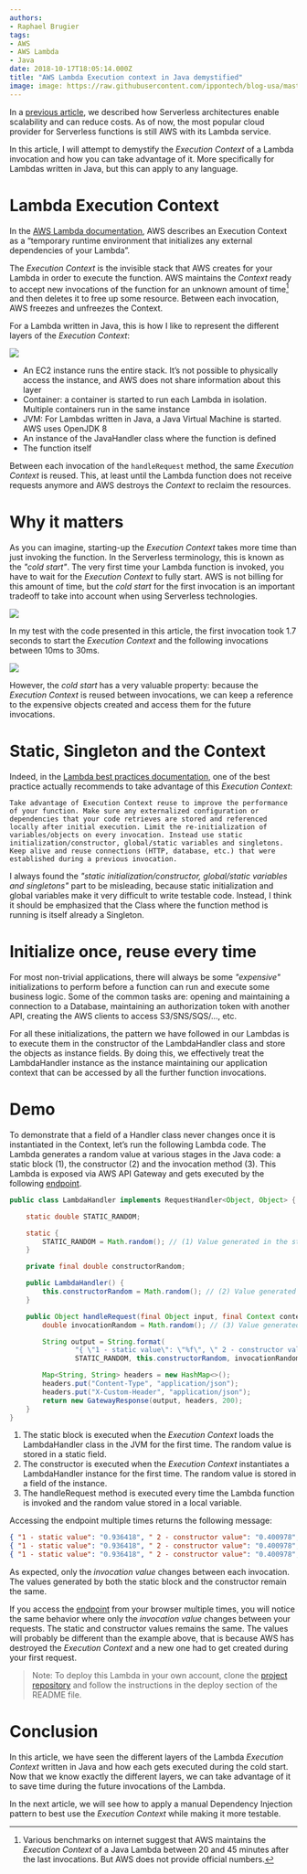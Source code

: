 ```yaml
---
authors:
- Raphael Brugier
tags:
- AWS
- AWS Lambda
- Java
date: 2018-10-17T18:05:14.000Z
title: "AWS Lambda Execution context in Java demystified"
image: image: https://raw.githubusercontent.com/ippontech/blog-usa/master/images/2017/12/te-le-chargement.png
---
```



In a [previous article](https://blog.ippon.tech/serverless-architectures/), we described how Serverless architectures enable scalability and can reduce costs. As of now, the most popular cloud provider for Serverless functions is still AWS with its Lambda service.

In this article, I will attempt to demystify the _Execution Context_ of a Lambda invocation and how you can take advantage of it. More specifically for Lambdas written in Java, but this can apply to any language.

# Lambda Execution Context

In the [AWS Lambda documentation](https://docs.aws.amazon.com/lambda/latest/dg/running-lambda-code.html), AWS describes an Execution Context as a “temporary runtime environment that initializes any external dependencies of your Lambda”.

The _Execution Context_ is the invisible stack that AWS creates for your Lambda in order to execute the function. AWS maintains the _Context_ ready to accept new invocations of the function for an unknown amount of time[^1] and then deletes it to free up some resource. Between each invocation, AWS freezes and unfreezes the Context.

For a Lambda written in Java, this is how I like to represent the different layers of the _Execution Context_:

![](https://raw.githubusercontent.com/ippontech/blog-usa/master/images/2018/10/lambda-java-execution-context.png)

- An EC2 instance runs the entire stack. It’s not possible to physically access the instance, and AWS does not share information about this layer
- Container: a container is started to run each Lambda in isolation. Multiple containers run in the same instance
- JVM: For Lambdas written in Java, a Java Virtual Machine is started. AWS uses OpenJDK 8
- An instance of the JavaHandler class where the function is defined
- The function itself

Between each invocation of the `handleRequest` method, the same _Execution Context_ is reused. This, at least until the Lambda function does not receive requests anymore and AWS destroys the _Context_ to reclaim the resources.


# Why it matters
As you can imagine, starting-up the _Execution Context_ takes more time than just invoking the function. 
In the Serverless terminology, this is known as the _"cold start"_. The very first time your Lambda function is invoked, you have to wait for the _Execution Context_ to fully start. 
AWS is not billing for this amount of time, but the _cold start_ for the first invocation is an important tradeoff to take into account when using Serverless technologies.

![](https://raw.githubusercontent.com/ippontech/blog-usa/master/images/2018/10/lambda-java-cold-start-invocations.png)

In my test with the code presented in this article, the first invocation took 1.7 seconds to start the _Execution Context_ and the following invocations between 10ms to 30ms.

![](https://raw.githubusercontent.com/ippontech/blog-usa/master/images/2018/10/lambda-cold-start-xtray-metrics.png)

However, the _cold start_ has a very valuable property: because the _Execution Context_ is reused between invocations, we can keep a reference to the expensive objects created and access them for the future invocations.


# Static, Singleton and the Context
Indeed, in the [Lambda best practices documentation](https://docs.aws.amazon.com/lambda/latest/dg/best-practices.html), one of the best practice actually recommends to take advantage of this _Execution Context_:

>
    Take advantage of Execution Context reuse to improve the performance of your function. Make sure any externalized configuration or dependencies that your code retrieves are stored and referenced locally after initial execution. Limit the re-initialization of variables/objects on every invocation. Instead use static initialization/constructor, global/static variables and singletons. Keep alive and reuse connections (HTTP, database, etc.) that were established during a previous invocation.

I always found the _"static initialization/constructor, global/static variables and singletons"_ part to be misleading, because static initialization and global variables make it very difficult to write testable code. Instead, I think it should be emphasized that the Class where the function method is running is itself already a Singleton.

# Initialize once, reuse every time
For most non-trivial applications, there will always be some _"expensive"_ initializations to perform before a function can run and execute some business logic. 
Some of the common tasks are: opening and maintaining a connection to a Database, maintaining an authorization token with another API, creating the AWS clients to access S3/SNS/SQS/..., etc.

For all these initializations, the pattern we have followed in our Lambdas is to execute them in the constructor of the LambdaHandler class and store the objects as instance fields. 
By doing this, we effectively treat the LambdaHandler instance as the instance maintaining our application context that can be accessed by all the further function invocations.


# Demo
To demonstrate that a field of a Handler class never changes once it is instantiated in the Context, let’s run the following Lambda code. The Lambda generates a random value at various stages in the Java code: a static block (1), the constructor (2) and the invocation method (3).
This Lambda is exposed via AWS API Gateway and gets executed by the following [endpoint](https://jz2ckwdte0.execute-api.us-east-1.amazonaws.com/Prod/execute/).

```java
public class LambdaHandler implements RequestHandler<Object, Object> {

    static double STATIC_RANDOM;

    static {
        STATIC_RANDOM = Math.random(); // (1) Value generated in the static block
    }

    private final double constructorRandom;

    public LambdaHandler() {
        this.constructorRandom = Math.random(); // (2) Value generated in the LambdaHandler constructor
    }

    public Object handleRequest(final Object input, final Context context) {
        double invocationRandom = Math.random(); // (3) Value generated in the LambdaHandler method for each invocation

        String output = String.format(
                "{ \"1 - static value\": \"%f\", \" 2 - constructor value\": \"%f\", \"3 - invocation value\": \"%f\"}",
                STATIC_RANDOM, this.constructorRandom, invocationRandom);

        Map<String, String> headers = new HashMap<>();
        headers.put("Content-Type", "application/json");
        headers.put("X-Custom-Header", "application/json");
        return new GatewayResponse(output, headers, 200);
    }
}

```


1. The static block is executed when the _Execution Context_ loads the LambdaHandler class in the JVM for the first time. The random value is stored in a static field.
2. The constructor is executed when the _Execution Context_ instantiates a LambdaHandler instance for the first time. The random value is stored in a field of the instance.
3. The handleRequest method is executed every time the Lambda function is invoked and the random value stored in a local variable.


Accessing the endpoint multiple times returns the following message:
```json
{ "1 - static value": "0.936418", " 2 - constructor value": "0.400978", "3 - invocation value": "0.362746"}
{ "1 - static value": "0.936418", " 2 - constructor value": "0.400978", "3 - invocation value": "0.969463"}
{ "1 - static value": "0.936418", " 2 - constructor value": "0.400978", "3 - invocation value": "0.0.723602"}
```

As expected, only the _invocation value_ changes between each invocation. The values generated by both the static block and the constructor remain the same.

If you access the [endpoint](https://jz2ckwdte0.execute-api.us-east-1.amazonaws.com/Prod/execute/) from your browser multiple times, you will notice the same behavior where only the _invocation value_ changes between your requests. The static and constructor values remains the same. The values will probably be different than the example above, that is because AWS has destroyed the _Execution Context_ and a new one had to get created during your first request.

>Note: To deploy this Lambda in your own account, clone the [project repository](https://github.com/raphaelbrugier/aws-lambda-java-exec-context) and follow the instructions in the deploy section of the README file.


# Conclusion
In this article, we have seen the different layers of the Lambda _Execution Context_ written in Java and how each gets executed during the cold start. Now that we know exactly the different layers, we can take advantage of it to save time during the future invocations of the Lambda.

In the next article, we will see how to apply a manual Dependency Injection pattern to best use the _Execution Context_ while making it more testable.


[^1]: Various benchmarks on internet suggest that AWS maintains the _Execution Context_ of a Java Lambda between 20 and 45 minutes after the last invocations. But AWS does not provide official numbers.
